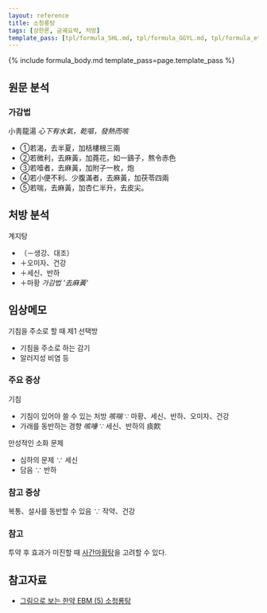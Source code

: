 ```yaml
---
layout: reference
title: 소청룡탕
tags: [상한론, 금궤요략, 처방]
template_pass: [tpl/formula_SHL.md, tpl/formula_GGYL.md, tpl/formula_etc.md]
---
```



{% include formula_body.md template_pass=page.template_pass %}

## 원문 분석

### 가감법

小靑龍湯 _心下有水氣，乾嘔，發熱而咳_
* ①若渴，去半夏，加栝樓根三兩
* ②若微利，去麻黃，加蕘花，如一鷄子，熬令赤色
* ③若噎者，去麻黃，加附子一枚，炮
* ④若小便不利、少腹滿者，去麻黃，加茯苓四兩
* ⑤若喘，去麻黃，加杏仁半升，去皮尖。


## 처방 분석

계지탕
* （－생강、대조）
* ＋오미자、건강
* ＋세신、반하
* ＋마황 _가감법 '去麻黃'_

## 임상메모

기침을 주소로 할 때 제1 선택방
* 기침을 주소로 하는 감기
* 알러지성 비염 등

### 주요 증상

기침
* 기침이 있어야 쓸 수 있는 처방 _咳喘_ ∵ 마황、세신、반하、오미자、건강
* 가래를 동반하는 경향 _咳唾_ ∵ 세신、반하의 痰飮

만성적인 소화 문제
* 심하의 문제 ∵ 세신
* 담음 ∵ 반하

### 참고 증상

복통、설사를 동반할 수 있음 ∵ 작약、건강

### 참고

투약 후 효과가 미진할 때 [사간마황탕]({{site.formulaurl}}/사간마황탕)을 고려할 수 있다.

## 참고자료

* [그림으로 보는 한약 EBM (5) 소청룡탕](https://goo.gl/qW4g1D)
